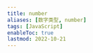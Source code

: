 ```yaml
---
title: number
aliases: [数字类型, number]
tags: [JavaScript]
enableToc: true
lastmod: 2022-10-21
---
```

